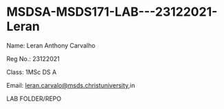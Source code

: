 # MSDSA-MSDS171-LAB---23122021-Leran

Name: Leran Anthony Carvalho

Reg No.: 23122021

Class: 1MSc DS A

Email: leran.carvalo@msds.christuniversity,in

LAB FOLDER/REPO
